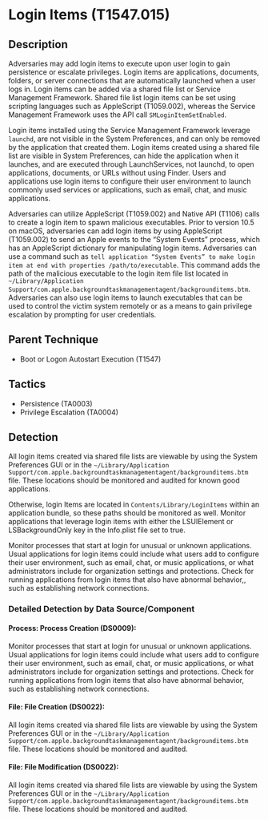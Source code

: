 # Login Items (T1547.015)

## Description
Adversaries may add login items to execute upon user login to gain persistence or escalate privileges. Login items are applications, documents, folders, or server connections that are automatically launched when a user logs in. Login items can be added via a shared file list or Service Management Framework. Shared file list login items can be set using scripting languages such as AppleScript (T1059.002), whereas the Service Management Framework uses the API call ```SMLoginItemSetEnabled```.

Login items installed using the Service Management Framework leverage ```launchd```, are not visible in the System Preferences, and can only be removed by the application that created them. Login items created using a shared file list are visible in System Preferences, can hide the application when it launches, and are executed through LaunchServices, not launchd, to open applications, documents, or URLs without using Finder. Users and applications use login items to configure their user environment to launch commonly used services or applications, such as email, chat, and music applications.

Adversaries can utilize AppleScript (T1059.002) and Native API (T1106) calls to create a login item to spawn malicious executables. Prior to version 10.5 on macOS, adversaries can add login items by using AppleScript (T1059.002) to send an Apple events to the “System Events” process, which has an AppleScript dictionary for manipulating login items. Adversaries can use a command such as ```tell application “System Events” to make login item at end with properties /path/to/executable```. This command adds the path of the malicious executable to the login item file list located in ```~/Library/Application Support/com.apple.backgroundtaskmanagementagent/backgrounditems.btm```. Adversaries can also use login items to launch executables that can be used to control the victim system remotely or as a means to gain privilege escalation by prompting for user credentials.

## Parent Technique
- Boot or Logon Autostart Execution (T1547)

## Tactics
- Persistence (TA0003)
- Privilege Escalation (TA0004)

## Detection
All login items created via shared file lists are viewable by using the System Preferences GUI or in the ```~/Library/Application Support/com.apple.backgroundtaskmanagementagent/backgrounditems.btm``` file. These locations should be monitored and audited for known good applications.

Otherwise, login Items are located in ```Contents/Library/LoginItems``` within an application bundle, so these paths should be monitored as well. Monitor applications that leverage login items with either the LSUIElement or LSBackgroundOnly key in the Info.plist file set to true.

Monitor processes that start at login for unusual or unknown applications. Usual applications for login items could include what users add to configure their user environment, such as email, chat, or music applications, or what administrators include for organization settings and protections. Check for running applications from login items that also have abnormal behavior,, such as establishing network connections.

### Detailed Detection by Data Source/Component
#### Process: Process Creation (DS0009): 
Monitor processes that start at login for unusual or unknown applications. Usual applications for login items could include what users add to configure their user environment, such as email, chat, or music applications, or what administrators include for organization settings and protections. Check for running applications from login items that also have abnormal behavior, such as establishing network connections.

#### File: File Creation (DS0022): 
All login items created via shared file lists are viewable by using the System Preferences GUI or in the ```~/Library/Application Support/com.apple.backgroundtaskmanagementagent/backgrounditems.btm``` file. These locations should be monitored and audited.

#### File: File Modification (DS0022): 
All login items created via shared file lists are viewable by using the System Preferences GUI or in the ```~/Library/Application Support/com.apple.backgroundtaskmanagementagent/backgrounditems.btm``` file. These locations should be monitored and audited.

